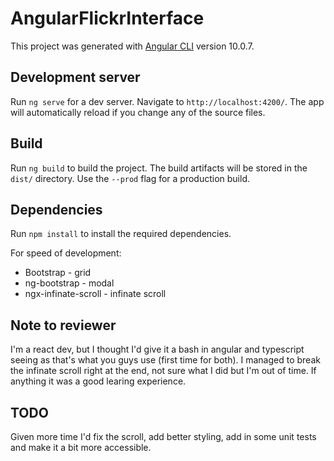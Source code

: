 # AngularFlickrInterface

This project was generated with [Angular CLI](https://github.com/angular/angular-cli) version 10.0.7.

## Development server

Run `ng serve` for a dev server. Navigate to `http://localhost:4200/`. The app will automatically reload if you change any of the source files.

## Build

Run `ng build` to build the project. The build artifacts will be stored in the `dist/` directory. Use the `--prod` flag for a production build.

## Dependencies

Run `npm install` to install the required dependencies. 

For speed of development:
* Bootstrap - grid
* ng-bootstrap - modal
* ngx-infinate-scroll - infinate scroll

## Note to reviewer

I'm a react dev, but I thought I'd give it a bash in angular and typescript seeing as that's what you guys use (first time for both). I managed to break the infinate scroll right at the end, not sure what I did but I'm out of time. If anything it was a good learing experience. 

## TODO

Given more time I'd fix the scroll, add better styling, add in some unit tests and make it a bit more accessible. 